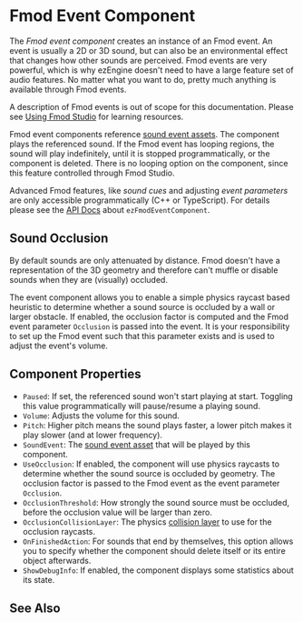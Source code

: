 # Fmod Event Component

The *Fmod event component* creates an instance of an Fmod event. An event is usually a 2D or 3D sound, but can also be an environmental effect that changes how other sounds are perceived. Fmod events are very powerful, which is why ezEngine doesn't need to have a large feature set of audio features. No matter what you want to do, pretty much anything is available through Fmod events.

A description of Fmod events is out of scope for this documentation. Please see [Using Fmod Studio](fmod-overview.md#using-fmod-studio) for learning resources.

Fmod event components reference [sound event assets](fmod-soundevent-asset.md). The component plays the referenced sound. If the Fmod event has looping regions, the sound will play indefinitely, until it is stopped programmatically, or the component is deleted. There is no looping option on the component, since this feature controlled through Fmod Studio.

Advanced Fmod features, like *sound cues* and adjusting *event parameters* are only accessible programmatically (C++ or TypeScript). For details please see the [API Docs](../api-docs.md) about `ezFmodEventComponent`.

## Sound Occlusion

By default sounds are only attenuated by distance. Fmod doesn't have a representation of the 3D geometry and therefore can't muffle or disable sounds when they are (visually) occluded.

The event component allows you to enable a simple physics raycast based heuristic to determine whether a sound source is occluded by a wall or larger obstacle. If enabled, the occlusion factor is computed and the Fmod event parameter `Occlusion` is passed into the event. It is your responsibility to set up the Fmod event such that this parameter exists and is used to adjust the event's volume.

## Component Properties

* `Paused`: If set, the referenced sound won't start playing at start. Toggling this value programmatically will pause/resume a playing sound.
* `Volume`: Adjusts the volume for this sound.
* `Pitch`: Higher pitch means the sound plays faster, a lower pitch makes it play slower (and at lower frequency).
* `SoundEvent`: The [sound event asset](fmod-soundevent-asset.md) that will be played by this component.
* `UseOcclusion`: If enabled, the component will use physics raycasts to determine whether the sound source is occluded by geometry. The occlusion factor is passed to the Fmod event as the event parameter `Occlusion`.
* `OcclusionThreshold`: How strongly the sound source must be occluded, before the occlusion value will be larger than zero.
* `OcclusionCollisionLayer`: The physics [collision layer](../physics/collision-shapes/collision-layers.md) to use for the occlusion raycasts.
* `OnFinishedAction`: For sounds that end by themselves, this option allows you to specify whether the component should delete itself or its entire object afterwards.
* `ShowDebugInfo`: If enabled, the component displays some statistics about its state.

## See Also


